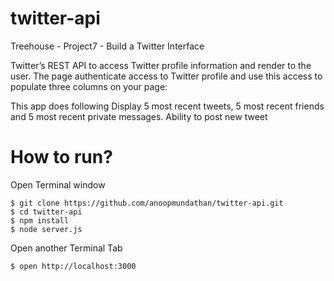# twitter-api
Treehouse - Project7 - Build a Twitter Interface

Twitter’s REST API to access Twitter profile information and render to the user. The page authenticate access to Twitter profile and use this access to populate three columns on your page:

This app does following 
 Display 5 most recent tweets, 5 most recent friends and  5 most recent private messages.
 Ability to post new tweet

# How to run?
Open Terminal window
```
$ git clone https://github.com/anoopmundathan/twitter-api.git
$ cd twitter-api
$ npm install 
$ node server.js
```
Open another Terminal Tab
```
$ open http://localhost:3000
```
